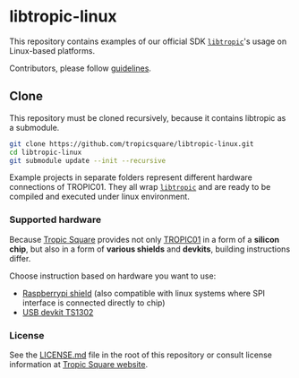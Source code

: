 # libtropic-linux

This repository contains examples of our official SDK [`libtropic`](https://github.com/tropicsquare/libtropic)'s usage on Linux-based platforms.

Contributors, please follow [guidelines](https://github.com/tropicsquare/libtropic-stm32/blob/master/CONTRIBUTING.md).


## Clone

This repository must be cloned recursively, because it contains libtropic as a submodule.

```bash
git clone https://github.com/tropicsquare/libtropic-linux.git
cd libtropic-linux
git submodule update --init --recursive
```

Example projects in separate folders represent different hardware connections of TROPIC01. They all wrap [`libtropic`](https://github.com/tropicsquare/libtropic) and are ready to be compiled and executed under linux environment.

### Supported hardware

Because [Tropic Square](https://www.tropicsquare.com) provides not only [TROPIC01](https://www.tropicsquare.com/tropic01) in a form of a **silicon chip**, but also in a form of **various shields** and **devkits**, building instructions differ.

Choose instruction based on hardware you want to use:
* [Raspberrypi shield](./Linux_SPI/README.md) (also compatible with linux systems where SPI interface is connected directly to chip)
* [USB devkit TS1302](./TS1302_devkit/README.md)

### License

See the [LICENSE.md](LICENSE.md) file in the root of this repository or consult license information at [Tropic Square website](https://tropicsquare.com/license).